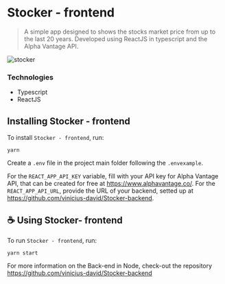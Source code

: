 # Stocker - frontend

> A simple app designed to shows the stocks market price from up to the last 20 years. Developed using ReactJS in typescript and the Alpha Vantage API.

![stocker](https://media.giphy.com/media/ekEohyYv8h24zNLmQI/giphy.gif)

### Technologies

- Typescript
- ReactJS

## Installing Stocker - frontend

To install `Stocker - frontend`, run:

```
yarn
```

Create a `.env` file in the project main folder following the `.envexample`.

For the `REACT_APP_API_KEY` variable, fill with your API key for Alpha Vantage API, that can be created for free at https://www.alphavantage.co/. For the `REACT_APP_API_URL`, provide the URL of your backend, setted up at https://github.com/vinicius-david/Stocker-backend.

## ☕ Using Stocker- frontend

To run `Stocker - frontend`, run:

```
yarn start
```

For more information on the Back-end in Node, check-out the repository https://github.com/vinicius-david/Stocker-backend
